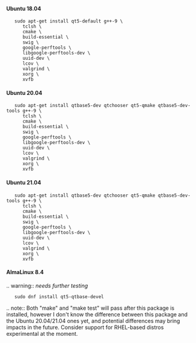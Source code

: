 #### Ubuntu 18.04

```
   sudo apt-get install qt5-default g++-9 \
      tclsh \
      cmake \
      build-essential \
      swig \
      google-perftools \
      libgoogle-perftools-dev \
      uuid-dev \
      lcov \
      valgrind \
      xorg \
      xvfb
```
  
#### Ubuntu 20.04

```
   sudo apt-get install qtbase5-dev qtchooser qt5-qmake qtbase5-dev-tools g++-9 \
      tclsh \
      cmake \
      build-essential \
      swig \
      google-perftools \
      libgoogle-perftools-dev \
      uuid-dev \
      lcov \
      valgrind \
      xorg \
      xvfb
```

#### Ubuntu 21.04

```
   sudo apt-get install qtbase5-dev qtchooser qt5-qmake qtbase5-dev-tools g++-9 \
      tclsh \
      cmake \
      build-essential \
      swig \
      google-perftools \
      libgoogle-perftools-dev \
      uuid-dev \
      lcov \
      valgrind \
      xorg \
      xvfb
```
   
#### AlmaLinux 8.4

.. warning:: *needs further testing*

```
   sudo dnf install qt5-qtbase-devel
```

.. note:: Both "make" and "make test" will pass after this package is installed, however I don't know the difference between this package and the Ubuntu 20.04/21.04 ones yet, and potential differences may bring impacts in the future. Consider support for RHEL-based distros experimental at the moment.
